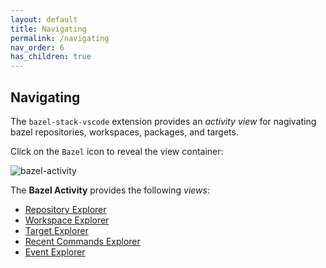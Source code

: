 ```yaml
---
layout: default
title: Navigating
permalink: /navigating
nav_order: 6
has_children: true
---
```


## Navigating

<p></p>

The `bazel-stack-vscode` extension provides an *activity view* for nagivating
bazel repositories, workspaces, packages, and targets.

Click on the `Bazel` icon to reveal the view container:

![bazel-activity](https://user-images.githubusercontent.com/50580/95290563-cadc0e80-082a-11eb-845c-59020aa00a93.gif)

The **Bazel Activity** provides the following *views*:

- [Repository Explorer](repositories)
- [Workspace Explorer](workspaces)
- [Target Explorer](targets)
- [Recent Commands Explorer](commands)
- [Event Explorer](events)

